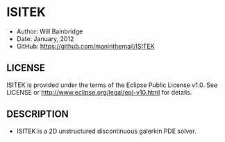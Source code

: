 ISITEK
======

* Author:	Will Bainbridge
* Date:		January, 2012
* GitHub:	<https://github.com/maninthemail/ISITEK>

LICENSE
-------

ISITEK is provided under the terms of the Eclipse Public License v1.0. See LICENSE or <http://www.eclipse.org/legal/epl-v10.html> for details.

DESCRIPTION
-----------

* ISITEK is a 2D unstructured discontinuous galerkin PDE solver.
